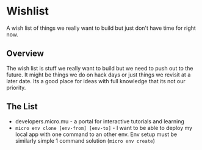 # Wishlist

A wish list of things we really want to build but just don't have time for right now.

## Overview

The wish list is stuff we really want to build but we need to push out to the future. It might be things we 
do on hack days or just things we revisit at a later date. Its a good place for ideas with full knowledge 
that its not our priority.

## The List

- developers.micro.mu - a portal for interactive tutorials and learning
- `micro env clone [env-from] [env-to]` - I want to be able to deploy my local app with one command to an other env. Env setup must be similarly simple 1 command solution (`micro env create`)
